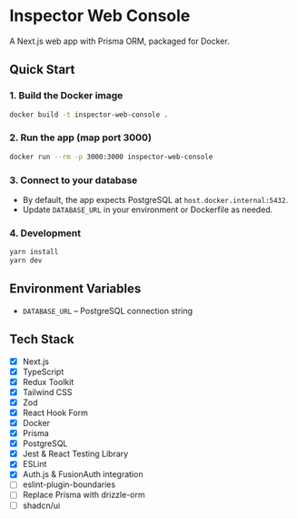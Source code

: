 # Inspector Web Console

A Next.js web app with Prisma ORM, packaged for Docker.

## Quick Start


### 1. Build the Docker image

```sh
docker build -t inspector-web-console .
```

### 2. Run the app (map port 3000)

```sh
docker run --rm -p 3000:3000 inspector-web-console
```

### 3. Connect to your database

- By default, the app expects PostgreSQL at `host.docker.internal:5432`.
- Update `DATABASE_URL` in your environment or Dockerfile as needed.

### 4. Development

```sh
yarn install
yarn dev
```

## Environment Variables

- `DATABASE_URL` – PostgreSQL connection string

## Tech Stack

- [x] Next.js
- [x] TypeScript
- [x] Redux Toolkit
- [x] Tailwind CSS
- [x] Zod
- [x] React Hook Form
- [x] Docker
- [x] Prisma
- [x] PostgreSQL
- [x] Jest & React Testing Library
- [x] ESLint
- [x] Auth.js & FusionAuth integration
- [ ] eslint-plugin-boundaries
- [ ] Replace Prisma with drizzle-orm
- [ ] shadcn/ui
